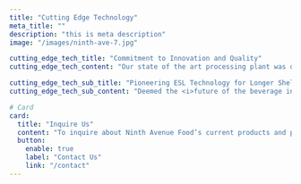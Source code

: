 ```yaml
---
title: "Cutting Edge Technology"
meta_title: ""
description: "this is meta description"
image: "/images/ninth-ave-7.jpg"

cutting_edge_tech_title: "Commitment to Innovation and Quality"
cutting_edge_tech_content: "Our state of the art processing plant was developed to meet and exceed the demands of a growing industry. With the same **<i>commitment to both innovation and quality<i>**, we are proud to offer fresher tasting and longer lasting products."

cutting_edge_tech_sub_title: "Pioneering ESL Technology for Longer Shelf Life"
cutting_edge_tech_sub_content: "Deemed the <i>future of the beverage industry<i>, __**Ninth Ave Foods**__ is proud to offer ESL capabilities. Utilizing a combination of high temperature and an ultra clean filling environment allows us to package dairy and nondairy products with an extended shelf life while maintaining the nutritional benefits of the product.\n\nESL technology has many benefits including increased food safety, consistent flavor, better performance, and expanded distribution and sales opportunities."

# Card
card:
  title: "Inquire Us"
  content: "To inquire about Ninth Avenue Food’s current products and packaging capabilities for dairy alternatives, creamers, dairy beverages, and seasonal items, please Contact Us."
  button:
    enable: true
    label: "Contact Us"
    link: "/contact"
---
```


